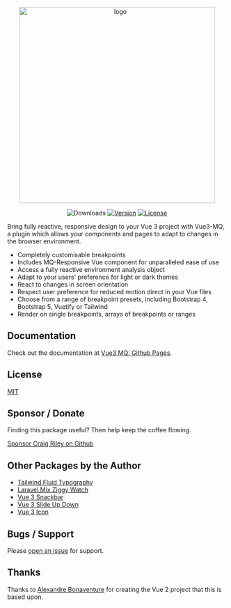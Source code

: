 <p align="center">
  <a href="https://vuepress.vuejs.org/" target="_blank">
    <img width="450" src="https://github.com/craigrileyuk/vue3-mq/blob/4b5919c9f20a75eddb9f2f060d70b9204fb24b2a/docs/.vuepress/public/images/logo.png" alt="logo">
  </a>
</p>

<p align="center">
  <img src="https://img.shields.io/npm/dm/vue3-mq.svg" alt="Downloads"></a>
  <a href="https://www.npmjs.com/package/vue3-mq"><img src="https://img.shields.io/npm/v/vue3-mq.svg" alt="Version"></a>
  <a href="https://github.com/craigrileyuk/vue3-mq/blob/main/LICENSE"><img src="https://img.shields.io/npm/l/vue3-mq.svg" alt="License"></a>
</p>

Bring fully reactive, responsive design to your Vue 3 project with Vue3-MQ, a plugin which allows your components and pages to adapt to changes in the browser environment.

- Completely customisable breakpoints
- Includes MQ-Responsive Vue component for unparalleled ease of use
- Access a fully reactive environment analysis object
- Adapt to your users' preference for light or dark themes
- React to changes in screen orientation
- Respect user preference for reduced motion direct in your Vue files
- Choose from a range of breakpoint presets, including Bootstrap 4, Bootstrap 5, Vuetify or Tailwind
- Render on single breakpoints, arrays of breakpoints or ranges

## Documentation

Check out the documentation at [Vue3 MQ: Github Pages](https://craigrileyuk.github.io/vue3-mq/).

## License

[MIT](https://github.com/craigrileyuk/vue3-mq/blob/main/LICENSE)

## Sponsor / Donate

Finding this package useful? Then help keep the coffee flowing.

[Sponsor Craig Riley on Github](https://github.com/sponsors/craigrileyuk/)

## Other Packages by the Author

- [Tailwind Fluid Typography](https://github.com/craigrileyuk/tailwind-fluid-typography)
- [Laravel Mix Ziggy Watch](https://github.com/craigrileyuk/laravel-mix-ziggy-watch)
- [Vue 3 Snackbar](https://github.com/craigrileyuk/vue3-snackbar)
- [Vue 3 Slide Up Down](https://github.com/craigrileyuk/vue3-slide-up-down)
- [Vue 3 Icon](https://github.com/craigrileyuk/vue3-icon)


## Bugs / Support

Please [open an issue](https://github.com/craigrileyuk/vue3-mq/issues/new) for support.

## Thanks

Thanks to [Alexandre Bonaventure](https://github.com/AlexandreBonaventure/vue-mq) for creating the Vue 2 project that this is based upon.
